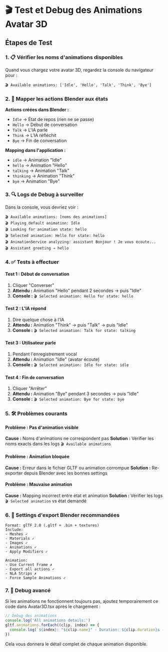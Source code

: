 # 🎬 Test et Debug des Animations Avatar 3D

## Étapes de Test

### 1. 📋 Vérifier les noms d'animations disponibles

Quand vous chargez votre avatar 3D, regardez la console du navigateur pour :

```
🎬 Available animations: ['Idle', 'Hello', 'Talk', 'Think', 'Bye']
```

### 2. 🎯 Mapper les actions Blender aux états

**Actions créées dans Blender :**
- `Idle` → État de repos (rien ne se passe)
- `Hello` → Début de conversation 
- `Talk` → L'IA parle
- `Think` → L'IA réfléchit
- `Bye` → Fin de conversation

**Mapping dans l'application :**
- `idle` → Animation "Idle"
- `hello` → Animation "Hello"  
- `talking` → Animation "Talk"
- `thinking` → Animation "Think"
- `bye` → Animation "Bye"

### 3. 🔍 Logs de Debug à surveiller

Dans la console, vous devriez voir :

```
🎬 Available animations: [noms des animations]
🎬 Playing default animation: Idle
🎬 Looking for animation state: hello
🎬 Selected animation: Hello for state: hello
🎬 AnimationService analyzing: assistant Bonjour ! Je vous écoute...
🎬 Assistant greeting → hello
```

### 4. ✅ Tests à effectuer

#### Test 1 : Début de conversation
1. Cliquer "Converser"
2. **Attendu :** Animation "Hello" pendant 2 secondes → puis "Idle"
3. **Console :** `🎬 Selected animation: Hello for state: hello`

#### Test 2 : L'IA répond
1. Dire quelque chose à l'IA
2. **Attendu :** Animation "Think" → puis "Talk" → puis "Idle"
3. **Console :** `🎬 Selected animation: Talk for state: talking`

#### Test 3 : Utilisateur parle
1. Pendant l'enregistrement vocal
2. **Attendu :** Animation "Idle" (avatar écoute)
3. **Console :** `🎬 Selected animation: Idle for state: idle`

#### Test 4 : Fin de conversation
1. Cliquer "Arrêter"
2. **Attendu :** Animation "Bye" pendant 3 secondes → puis "Idle"
3. **Console :** `🎬 Selected animation: Bye for state: bye`

### 5. 🛠️ Problèmes courants

#### Problème : Pas d'animation visible
**Cause :** Noms d'animations ne correspondent pas
**Solution :** Vérifier les noms exacts dans les logs `🎬 Available animations`

#### Problème : Animation bloquée
**Cause :** Erreur dans le fichier GLTF ou animation corrompue
**Solution :** Re-exporter depuis Blender avec les bonnes settings

#### Problème : Mauvaise animation
**Cause :** Mapping incorrect entre état et animation
**Solution :** Vérifier les logs `🎬 Selected animation` vs état demandé

### 6. 📝 Settings d'export Blender recommandées

```
Format: glTF 2.0 (.gltf + .bin + textures)
Include: 
- Meshes ✓
- Materials ✓  
- Images ✓
- Animations ✓
- Apply Modifiers ✓

Animation:
- Use Current Frame ✗
- Export all actions ✓
- NLA Strips ✗
- Force Sample Animations ✓
```

### 7. 🔧 Debug avancé

Si les animations ne fonctionnent toujours pas, ajoutez temporairement ce code dans Avatar3D.tsx après le chargement :

```javascript
// Debug des animations
console.log('All animations details:')
gltf.animations.forEach((clip, index) => {
  console.log(`${index}: "${clip.name}" - Duration: ${clip.duration}s - Tracks: ${clip.tracks.length}`)
})
```

Cela vous donnera le détail complet de chaque animation disponible.